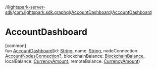 //[lightspark-server-sdk](../../../index.md)/[com.lightspark.sdk.graphql](../index.md)/[AccountDashboard](index.md)/[AccountDashboard](-account-dashboard.md)

# AccountDashboard

[common]\
fun [AccountDashboard](-account-dashboard.md)(id: [String](https://kotlinlang.org/api/latest/jvm/stdlib/kotlin/-string/index.html), name: [String](https://kotlinlang.org/api/latest/jvm/stdlib/kotlin/-string/index.html), nodeConnection: [AccountNodesConnection](../-account-nodes-connection/index.md)?, blockchainBalance: [BlockchainBalance](../../com.lightspark.sdk.model/-blockchain-balance/index.md), localBalance: [CurrencyAmount](../../com.lightspark.sdk.model/-currency-amount/index.md), remoteBalance: [CurrencyAmount](../../com.lightspark.sdk.model/-currency-amount/index.md))
